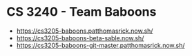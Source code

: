 
# CS 3240 - Team Baboons

- https://cs3205-baboons.patthomasrick.now.sh/
- https://cs3205-baboons-beta-sable.now.sh/
- https://cs3205-baboons-git-master.patthomasrick.now.sh/
